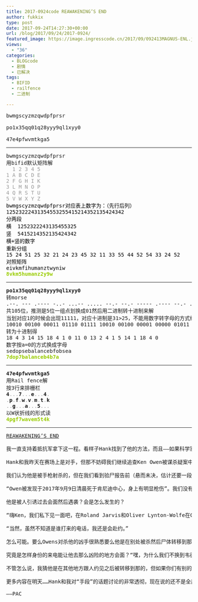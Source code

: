 ```yaml
---
title: 2017-0924code REAWAKENING’S END
author: fukkix
type: post
date: 2017-09-24T14:27:30+00:00
url: /blog/2017/09/24/2017-0924/
featured_image: https://image.ingresscode.cn/2017/09/092413MAGNUS-ENL.jpg?x-oss-process=image/resize,m_fill,w_700,h_220
views:
  - "36"
categories:
  - BLOGcode
  - 剧情
  - 已解决
tags:
  - BIFID
  - railfence
  - 二进制

---
```

<pre>bwmgscyzmzqwdpfprsr

po1x35qq01q28yyy9ql1xyy0

47e4pfwvmtkga5
<!--more--></pre>

* * *

<pre>bwmgscyzmzqwdpfprsr
用bifid默认矩阵解
<span style="color: #999999;">  1 2 3 4 5
1 A B C D E
2 F G H I K
3 L M N O P
4 Q R S T U
5 V W X Y Z
<span style="color: #000000;">bwmgscyzmzqwdpfprsr对应表上数字为：（先行后列）
12523222431354553255415214352135424342
分两段
横  1252322243135455325
竖  5415214352135424342
横+竖的数字
重新分组
15 24 51 25 32 21 24 23 45 32 11 33 55 44 52 54 33 24 52
对照矩阵
eivkmfihumanztwyniw
<span style="color: #99cc00;"><strong>8vkm5humanz2y9w</strong></span></span></span></pre>

* * *

<pre><strong>po1x35qq01q28yyy9ql1xyy0
</strong>转morse
.--. --- .---- -..- ...-- ..... --.- --.- ----- .---- --.- ..--- ---.. -.-- -.-- -.-- ----. --.- .-.. .---- -..- -.-- -.-- -----
共105位，推测是5位一组点划换成01然后用二进制转十进制来解
当划对应1的时候会出现11111，对应十进制是31&gt;25，不能用数字转字母的方式继续映射，所以设划等于0
10010 00100 00011 01110 01111 10010 00100 00001 00000 01011 00000 01101 00010 00100 00001 00101 01110 00001 10010 00100 00000
转为十进制得
18 4 3 14 15 18 4 1 0 11 0 13 2 4 1 5 14 1 18 4 0
数字按a=0的方式换成字母
sedopsebalancebfobsea
<span style="color: #99cc00;"><strong>7dop7balanceb4b7a</strong></span></pre>

* * *

<pre><strong>47e4pfwvmtkga5
</strong>用Rail fence解
按3行来排栅栏<strong>
4</strong><span style="color: #999999;">...</span><strong>7</strong><span style="color: #999999;">...</span><strong>e</strong><span style="color: #999999;">...</span><strong>4</strong><span style="color: #999999;">.</span>
<span style="color: #999999;">.</span><strong>p</strong><span style="color: #999999;">.</span><strong>f</strong><span style="color: #999999;">.</span><strong>w</strong><span style="color: #999999;">.</span><strong>v</strong><span style="color: #999999;">.</span><strong>m</strong><span style="color: #999999;">.</span><strong>t</strong><span style="color: #999999;">.</span><strong>k
</strong><span style="color: #999999;">..</span><strong>g</strong><span style="color: #999999;">...</span><strong>a</strong><span style="color: #999999;">...</span><strong>5</strong><span style="color: #999999;">...
</span>以W状折线的形式读
<span style="color: #99cc00;"><strong>4pgf7wavem5t4k</strong></span></pre>

* * *

<pre><a href="http://investigate.ingress.com/2017/09/24/reawakenings-end/">REAWAKENING’S END</a>

我一直支持着抵抗军拿下这一程。看样子Hank找到了他的方法，而且——如果科学家的预测能站住脚的话——启蒙军会获得外源雏体（EXO PRECURSORS）的控制权。在这一点上整个话题都陷入了未知的泥潭——但我们知道一件事：谁控制它们——非常重要。

Hank和我昨天在赛场上是对手，但那不妨碍我们继续追查Ken Owen被谋杀疑案中隐藏的真相。

我们认为他是被手枪射杀的，但在我们看到验尸报告前（悬而未决，估计还要一段时间），先从我们知道的事情着手。

“Owen被发现于2017年9月9日清晨死于肯尼迪中心，身上有明显枪伤”。我们没有他活着的最后时间的相关报告，不过那些都会逐渐浮现的。但我们可以问，他是怎么去肯尼迪中心的？

他是被人引诱过去会面然后遇袭？会是怎么发生的？

“嗨Ken，我们私下见一面吧，在Roland Jarvis和Oliver Lynton-Wolfe在Cassandra之后进行宿命对决的地方。”

“当然，虽然不知道是谁打来的电话，我还是会赴约。”

怎么可能。要么Owens对杀他的凶手很熟悉要么他是在别处被杀然后尸体转移到那的。

究竟是怎样身份的来电能让他去那么凶险的地方会面？“嘿，为什么我们不换到韦德拉酒店外的庭院呢？”（我昨晚在那用餐来着，美味的兰姆糕）。

不管怎么说，我猜他是在其他地方跟人约见之后被转移到那的，但如果你们有别的有理有据的说法的话，我也很乐意听听。

更多内容在明天……Hank和我对“手段”的话题讨论的非常透彻，现在说的还不是全部……

——PAC</pre>